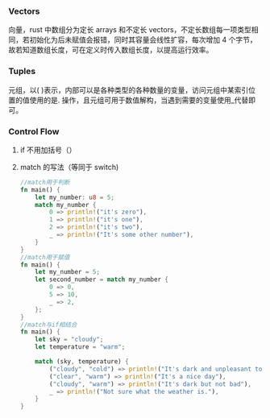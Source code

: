 ### Vectors

向量，rust 中数组分为定长 arrays 和不定长 vectors，不定长数组每一项类型相同，若初始化为后未赋值会报错，同时其容量会线性扩容，每次增加 4 个字节，故若知道数组长度，可在定义时传入数组长度，以提高运行效率。

### Tuples

元组，以( )表示，内部可以是各种类型的各种数量的变量，访问元组中某索引位置的值使用的是. 操作，且元组可用于数值解构，当遇到需要的变量使用\_代替即可。

### Control Flow

1. if 不用加括号（）

2. match 的写法（等同于 switch)

   ```rust
   //match用于判断
   fn main() {
       let my_number: u8 = 5;
       match my_number {
           0 => println!("it's zero"),
           1 => println!("it's one"),
           2 => println!("it's two"),
           _ => println!("It's some other number"),
       }
   }
   //match用于赋值
   fn main() {
       let my_number = 5;
       let second_number = match my_number {
           0 => 0,
           5 => 10,
           _ => 2,
       };
   }
   //match与if相结合
   fn main() {
       let sky = "cloudy";
       let temperature = "warm";

       match (sky, temperature) {
           ("cloudy", "cold") => println!("It's dark and unpleasant today"),
           ("clear", "warm") => println!("It's a nice day"),
           ("cloudy", "warm") => println!("It's dark but not bad"),
           _ => println!("Not sure what the weather is."),
       }
   }

   ```
